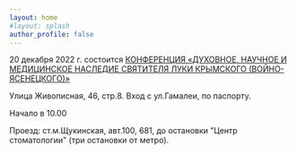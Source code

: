 ```yaml
---
layout: home
#layout: splash
author_profile: false
---
```


 
20 декабря 2022 г. состоится [КОНФЕРЕНЦИЯ «ДУХОВНОЕ, НАУЧНОЕ И МЕДИЦИНСКОЕ НАСЛЕДИЕ СВЯТИТЕЛЯ ЛУКИ КРЫМСКОГО (ВОЙНО-ЯСЕНЕЦКОГО)»](https://fmbafmbc.ru/news/events_news/konferentsiya-dukhovnoe-nauchnoe-i-meditsinskoe-nasledie-svyatitelya-luki-krymskogo-voyno-yasenetsko)

 

Улица Живописная, 46, стр.8. Вход с ул.Гамалеи, по паспорту.

Начало в 10.00

Проезд: ст.м.Щукинская, авт.100, 681, до остановки "Центр стоматологии" (три остановки от метро).

